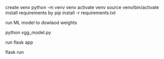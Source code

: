 create venv 
python -m venv venv
activate venv
source venv/bin/activate
install requirements by 
pip install -r requirements.txt

run ML model to dowlaod weights

python vgg_model.py

run flask app

flask run




